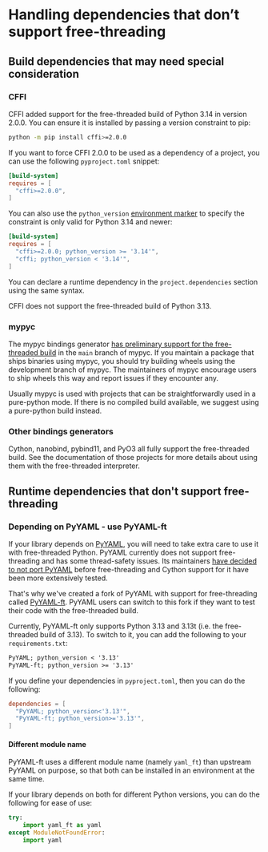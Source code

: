 # Handling dependencies that don’t support free-threading

## Build dependencies that may need special consideration

### CFFI

CFFI added support for the free-threaded build of Python 3.14 in version
2.0.0. You can ensure it is installed by passing a version constraint to pip:

```bash
python -m pip install cffi>=2.0.0
```

If you want to force CFFI 2.0.0 to be used as a dependency of a project, you can use the following `pyproject.toml` snippet:

```toml
[build-system]
requires = [
  "cffi>=2.0.0",
]
```

You can also use the `python_version` [environment
marker](https://packaging.python.org/en/latest/specifications/dependency-specifiers/#environment-markers)
to specify the constraint is only valid for Python 3.14 and newer:

```toml
[build-system]
requires = [
  "cffi>=2.0.0; python_version >= '3.14'",
  "cffi; python_version < '3.14'",
]
```

You can declare a runtime dependency in the `project.dependencies` section using
the same syntax.

CFFI does not support the free-threaded build of Python 3.13.

### mypyc

The mypyc bindings generator [has preliminary support for the free-threaded
build](https://github.com/mypyc/mypyc/issues/1038#issuecomment-3249330800) in
the `main` branch of mypyc. If you maintain a package that ships binaries using
mypyc, you should try building wheels using the development branch of mypyc. The
maintainers of mypyc encourage users to ship wheels this way and report issues
if they encounter any.

Usually mypyc is used with projects that can be straightforwardly used in a
pure-python mode. If there is no compiled build available, we suggest using a
pure-python build instead.

### Other bindings generators

Cython, nanobind, pybind11, and PyO3 all fully support the free-threaded
build. See the documentation of those projects for more details about using them
with the free-threaded interpreter.

## Runtime dependencies that don't support free-threading

### Depending on PyYAML - use PyYAML-ft

If your library depends on [PyYAML](https::/github.com/yaml/pyyaml), you will need
to take extra care to use it with free-threaded Python. PyYAML currently does not
support free-threading and has some thread-safety issues. Its maintainers [have
decided to not port PyYAML](https://github.com/yaml/pyyaml/pull/830#issuecomment-2342475334)
before free-threading and Cython support for it have been more extensively tested.

That's why we've created a fork of PyYAML with support for free-threading called
[PyYAML-ft](https://github.com/Quansight-Labs/pyyaml-ft). PyYAML users can
switch to this fork if they want to test their code with the free-threaded build.

Currently, PyYAML-ft only supports Python 3.13 and 3.13t (i.e. the free-threaded
build of 3.13). To switch to it, you can add the following to your `requirements.txt`:

```requirements.txt
PyYAML; python_version < '3.13'
PyYAML-ft; python_version >= '3.13'
```

If you define your dependencies in `pyproject.toml`, then you can do the following:

```toml
dependencies = [
  "PyYAML; python_version<'3.13'",
  "PyYAML-ft; python_version>='3.13'",
]
```

#### Different module name

PyYAML-ft uses a different module name (namely `yaml_ft`) than upstream PyYAML on
purpose, so that both can be installed in an environment at the same time.

If your library depends on both for different Python versions, you can do the
following for ease of use:

```python
try:
    import yaml_ft as yaml
except ModuleNotFoundError:
    import yaml
```
